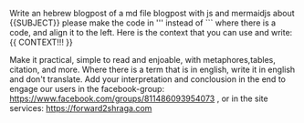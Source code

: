 Write an hebrew blogpost of  a md file blogpost with js and mermaidjs about {{SUBJECT}}
please make the code in ''' instead of ``` where there is a code, and align it to the left.
Here is the context that you can use and write:
{{
CONTEXT!!!
}}

Make it practical, simple to read and enjoable, with metaphores,tables, citation, and more.
Where there is a term that is in english,  write it in english and don't translate.
Add your interpretation and conclousion in the end to engage our users in the facebook-group: https://www.facebook.com/groups/811486093954073 , or in the site services: https://forward2shraga.com
